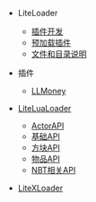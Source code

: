 * LiteLoader

  * [插件开发](zh_cn/LL/Plugin-development)  
  * [预加载插件](zh_cn/LL/Preload-plugins )  
  * [文件和目录说明](zh_cn/LL/Files-and-folders)

* 插件

  * [LLMoney](zh_cn/LL/LLMoney)
  
* [LiteLuaLoader](zh_cn/LLlua/)
  * [ActorAPI](zh_cn/LLlua/ActorApi)
  * [基础API](zh_cn/LLlua/BaseApi)
  * [方块API](zh_cn/LLlua/BlockApi)
  * [物品API](zh_cn/LLlua/ItemApi)
  * [NBT相关API](zh_cn/LLlua/NBTApi)
* [LiteXLoader](LXL/)

